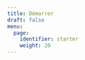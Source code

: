 ```yaml
---
title: Démarrer
draft: false 
menu: 
  page:
    identifier: starter
    weight: 20
---
```


